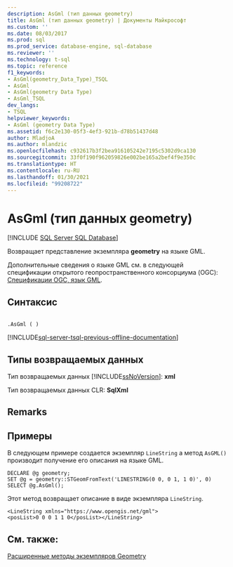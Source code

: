 ```yaml
---
description: AsGml (тип данных geometry)
title: AsGml (тип данных geometry) | Документы Майкрософт
ms.custom: ''
ms.date: 08/03/2017
ms.prod: sql
ms.prod_service: database-engine, sql-database
ms.reviewer: ''
ms.technology: t-sql
ms.topic: reference
f1_keywords:
- AsGml(geometry_Data_Type)_TSQL
- AsGml
- AsGml(geometry Data Type)
- AsGml_TSQL
dev_langs:
- TSQL
helpviewer_keywords:
- AsGml (geometry Data Type)
ms.assetid: f6c2e130-05f3-4ef3-921b-d78b51437d48
author: MladjoA
ms.author: mlandzic
ms.openlocfilehash: c932617b3f2bea916105242e7195c5302d9ca130
ms.sourcegitcommit: 33f0f190f962059826e002be165a2bef4f9e350c
ms.translationtype: HT
ms.contentlocale: ru-RU
ms.lasthandoff: 01/30/2021
ms.locfileid: "99208722"
---
```

# <a name="asgml-geometry-data-type"></a>AsGml (тип данных geometry)
[!INCLUDE [SQL Server SQL Database](../../includes/applies-to-version/sql-asdb.md)]

Возвращает представление экземпляра **geometry** на языке GML.
  
Дополнительные сведения о языке GML см. в следующей спецификации открытого геопространственного консорциума (OGC): [Спецификации OGC, язык GML](https://go.microsoft.com/fwlink/?LinkId=93629).
  
## <a name="syntax"></a>Синтаксис  
  
```  
  
.AsGml ( )  
```  
  
[!INCLUDE[sql-server-tsql-previous-offline-documentation](../../includes/sql-server-tsql-previous-offline-documentation.md)]

## <a name="return-types"></a>Типы возвращаемых данных
 Тип возвращаемых данных [!INCLUDE[ssNoVersion](../../includes/ssnoversion-md.md)]: **xml**  
  
 Тип возвращаемых данных CLR: **SqlXml**  
  
## <a name="remarks"></a>Remarks  
  
## <a name="examples"></a>Примеры  
 В следующем примере создается экземпляр `LineString` а метод `AsGML()` производит получение его описания на языке GML.  
  
```  
DECLARE @g geometry;  
SET @g = geometry::STGeomFromText('LINESTRING(0 0, 0 1, 1 0)', 0)  
SELECT @g.AsGml();  
```  
  
 Этот метод возвращает описание в виде экземпляра `LineString`.  
  
```  
<LineString xmlns="https://www.opengis.net/gml">  
<posList>0 0 0 1 1 0</posList></LineString>  
```  
  
## <a name="see-also"></a>См. также:  
 [Расширенные методы экземпляров Geometry](../../t-sql/spatial-geometry/extended-methods-on-geometry-instances.md)  
  
  


